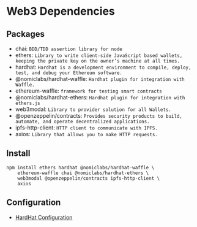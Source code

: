 # Web3 Dependencies

## Packages
* chai: `BDD/TDD assertion library for node`
* ethers: `Library to write client-side JavaScript based wallets, keeping the private key on the owner’s machine at all times.`
* hardhat: `Hardhat is a development environment to compile, deploy, test, and debug your Ethereum software.`
* @nomiclabs/hardhat-waffle: `Hardhat plugin for integration with Waffle.`
* ethereum-waffle: `framework for testing smart contracts`
* @nomiclabs/hardhat-ethers: `Hardhat plugin for integration with ethers.js` 
* web3modal: `Library to provider solution for all Wallets.`
* @openzeppelin/contracts: `Provides security products to build, automate, and operate decentralized applications.`
* ipfs-http-client: `HTTP client to communicate with IPFS.`
* axios: `Library that allows you to make HTTP requests.`

## Install
```
npm install ethers hardhat @nomiclabs/hardhat-waffle \
    ethereum-waffle chai @nomiclabs/hardhat-ethers \
    web3modal @openzeppelin/contracts ipfs-http-client \
    axios
```

## Configuration
* [HardHat Configuration](./hardhat.md)